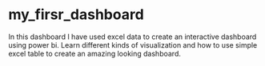 # my_firsr_dashboard
In this dashboard I have used excel data to create an interactive dashboard using power bi. Learn different kinds of visualization and how to use simple excel table to create an amazing looking dashboard. 
